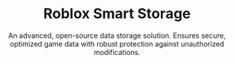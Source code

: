 <h1 align="center">Roblox Smart Storage</h1>

<p align="center">An advanced, open-source data storage solution. Ensures secure, optimized game data with robust protection against unauthorized modifications.</p>
